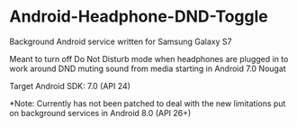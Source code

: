 # Android-Headphone-DND-Toggle

Background Android service written for Samsung Galaxy S7 

Meant to turn off Do Not Disturb mode when headphones are plugged in to work around DND muting sound from media starting in Android 7.0 Nougat

Target Android SDK: 7.0 (API 24)

*Note: Currently has not been patched to deal with the new limitations put on background services in Android 8.0 (API 26+)
